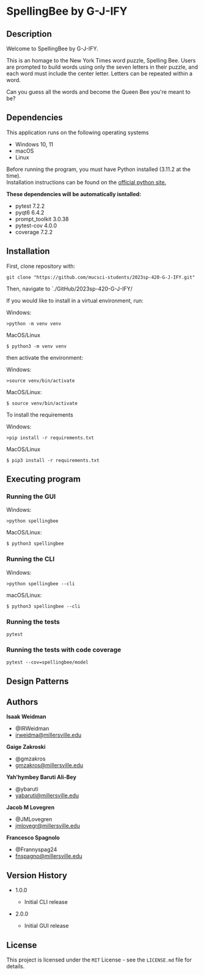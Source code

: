 # SpellingBee by G-J-IFY

## Description
Welcome to SpellingBee by G-J-IFY. 

This is an homage to the New York Times word puzzle, Spelling Bee. Users are
prompted to build words using only the seven letters in their puzzle, and each
word must include the center letter. Letters can be repeated within a word. 

Can you guess all the words and become the Queen Bee you're meant to be?


## Dependencies

This application runs on the following operating systems
  - Windows 10, 11
  - macOS
  - Linux

Before running the program, you must have Python installed 
  (3.11.2 at the time).<br>
Installation instructions can be found on the [official python site.](https://www.python.org/downloads/)

**These dependencies will be automatically isntalled:**
- pytest 7.2.2
- pyqt6 6.4.2
- prompt_toolkit 3.0.38
- pytest-cov 4.0.0
- coverage 7.2.2

## Installation

First, clone repository with:

```
git clone "https://github.com/mucsci-students/2023sp-420-G-J-IFY.git"
```

Then, navigate to `./GitHub/2023sp-420-G-J-IFY/

If you would like to install in a virtual environment, run:

Windows:
```
>python -m venv venv
```
MacOS/Linux
```
$ python3 -m venv venv
```

then activate the environment:

Windows:
```
>source venv/bin/activate
```
MacOS/Linux:
```
$ source venv/bin/activate
```

To install the requirements

Windows:
```
>pip install -r requirements.txt
```

MacOS/Linux
```
$ pip3 install -r requirements.txt
```

## Executing program

### Running the GUI

Windows:
```
>python spellingbee
```

MacOS/Linux:
```
$ python3 spellingbee
```

### Running the CLI

Windows:
```
>python spellingbee --cli
```

macOS/Linux:
```
$ python3 spellingbee --cli
```

### Running the tests

```
pytest
```

### Running the tests with code coverage

```
pytest --cov=spellingbee/model
```

## Design Patterns

## Authors

**Isaak Weidman**
- @IRWeidman
- irweidma@millersville.edu

**Gaige Zakroski**
- @gmzakros
- gmzakros@millersville.edu

**Yah'hymbey Baruti Ali-Bey**
- @ybaruti
- yabaruti@millersville.edu

**Jacob M Lovegren**
- @JMLovegren
- jmlovegr@millersville.edu

**Francesco Spagnolo**
- @Frannyspag24
- fnspagno@millersville.edu

## Version History
- 1.0.0
  - Initial CLI release

- 2.0.0
  - Initial GUI release

## License

This project is licensed under the `MIT` License - see the `LICENSE.md` file for details.
